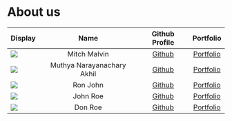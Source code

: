 # About us

 Display                                             |            Name            |              Github Profile               |             Portfolio             
-----------------------------------------------------|:--------------------------:|:-----------------------------------------:|:---------------------------------:
 ![](https://via.placeholder.com/100.png?text=Photo) |        Mitch Malvin        | [Github](https://github.com/mitchmalvin1) | [Portfolio](team/mitchmalvin1.md) 
 ![](https://via.placeholder.com/100.png?text=Photo) | Muthya Narayanachary Akhil |  [Github](https://github.com/lihka1202)   | [Portfolio](team/MuthyaNarayanacharyAkhil.md) 
 ![](https://via.placeholder.com/100.png?text=Photo) |          Ron John          |       [Github](https://github.com/)       | [Portfolio](docs/team/johndoe.md) 
 ![](https://via.placeholder.com/100.png?text=Photo) |          John Roe          |       [Github](https://github.com/)       | [Portfolio](docs/team/johndoe.md) 
 ![](https://via.placeholder.com/100.png?text=Photo) |          Don Roe           |       [Github](https://github.com/)       | [Portfolio](docs/team/johndoe.md) 
